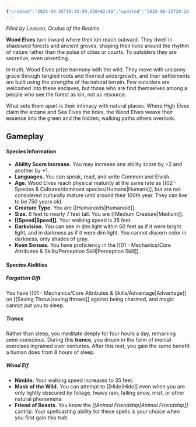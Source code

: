 ```yaml
---
{"created":"2025-09-25T19:42:59.320+02:00","updated":"2025-09-25T20:26:44.000+02:00","cssclasses":null,"tags":null,"dg-publish":true,"permalink":"/02-species-and-cultures/dominant-species/elves/wood-elves/","dgPassFrontmatter":true}
---
```


_Filed by Lexicon, Oculus of the Realms_

**Wood Elves** turn inward where their kin reach outward. They dwell in shadowed forests and ancient groves, shaping their lives around the rhythm of nature rather than the pulse of cities or courts. To outsiders they are secretive, even unsettling.

In truth, Wood Elves prize harmony with the wild. They move with uncanny grace through tangled roots and thorned undergrowth, and their settlements are built using the strengths of the natural terrain. Few outsiders are welcomed into these enclaves, but those who are find themselves among a people who see the forest as kin, not as resource.

What sets them apart is their intimacy with natural places. Where High Elves claim the arcane and Sea Elves the tides, the Wood Elves weave their essence into the green and the hidden, walking paths others overlook.

## Gameplay

#### Species Information
- **Ability Score Increase.** You may increase one ability score by +2 and another by +1.
- **Languages.** You can speak, read, and write Common and Elvish.
- **Age.** Wood Elves reach physical maturity at the same rate as [[02 - Species & Cultures/dominant species/Humans\|Humans]], but are not considered culturally mature until around their 100th year. They can live to be 750 years old.
- **Creature Type.** You are [[Humanoids\|Humanoid]].
- **Size.** 6 feet to nearly 7 feet tall. You are [[Medium Creature\|Medium]].
- **[[Speed\|Speed]].** Your walking speed is 35 feet.
- **Darkvision.** You can see in dim light within 60 feet as if it were bright light, and in darkness as if it were dim light. You cannot discern color in darkness, only shades of gray.
- **Keen Senses.** You have proficiency in the [[01 - Mechanics/Core Attributes & Skills/Perception Skill\|Perception Skill]].

#### Species Abilities
##### Forgotten Gift
You have [[01 - Mechanics/Core Attributes & Skills/Advantage\|Advantage]] on [[Saving Throw\|saving throws]] against being charmed, and magic cannot put you to sleep.

##### Trance
Rather than sleep, you meditate deeply for four hours a day, remaining semi-conscious. During this **trance**, you dream in the form of mental exercises ingrained over centuries. After this rest, you gain the same benefit a human does from 8 hours of sleep.

##### Wood Elf
- **Nimble.** Your walking speed increases to 35 feet.
- **Mask of the Wild.** You can attempt to [[Hide\|Hide]] even when you are only lightly obscured by foliage, heavy rain, falling snow, mist, or other natural phenomena.
- **Friend of Beasts.** You know the _[[Animal Friendship\|Animal Friendship]]_ cantrip. Your spellcasting ability for these spells is your choice when you first gain this trait.